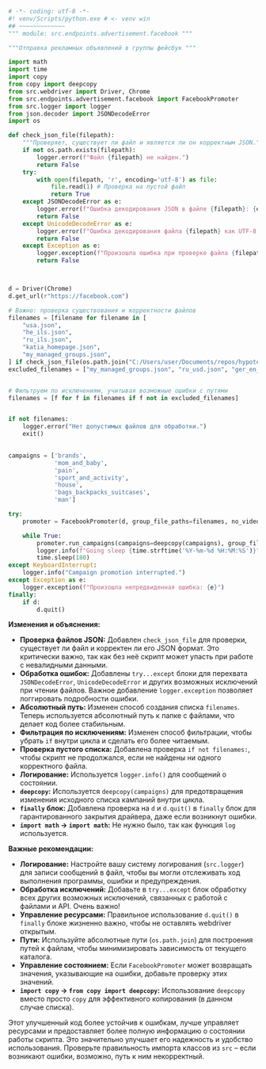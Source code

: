 ```python
# -*- coding: utf-8 -*-
#! venv/Scripts/python.exe # <- venv win
## ~~~~~~~~~~~~~
""" module: src.endpoints.advertisement.facebook """

"""Отправка рекламных объявлений в группы фейсбук """

import math
import time
import copy
from copy import deepcopy
from src.webdriver import Driver, Chrome
from src.endpoints.advertisement.facebook import FacebookPromoter
from src.logger import logger
from json.decoder import JSONDecodeError
import os

def check_json_file(filepath):
    """Проверяет, существует ли файл и является ли он корректным JSON."""
    if not os.path.exists(filepath):
        logger.error(f"Файл {filepath} не найден.")
        return False
    try:
        with open(filepath, 'r', encoding='utf-8') as file:
            file.read(1) # Проверка на пустой файл
            return True
    except JSONDecodeError as e:
        logger.error(f"Ошибка декодирования JSON в файле {filepath}: {e}")
        return False
    except UnicodeDecodeError as e:
        logger.error(f"Ошибка декодирования файла {filepath} как UTF-8: {e}")
        return False
    except Exception as e:
        logger.exception(f"Произошла ошибка при проверке файла {filepath}: {e}")
        return False



d = Driver(Chrome)
d.get_url(r"https://facebook.com")

# Важно: проверка существования и корректности файлов
filenames = [filename for filename in [
    "usa.json",
    "he_ils.json",
    "ru_ils.json",
    "katia_homepage.json",
    "my_managed_groups.json",
] if check_json_file(os.path.join("C:/Users/user/Documents/repos/hypotez/src/endpoints/advertisement/facebook", filename))]  # Абсолютный путь
excluded_filenames = ["my_managed_groups.json", "ru_usd.json", "ger_en_eur.json"]


# Фильтруем по исключениям, учитывая возможные ошибки с путями
filenames = [f for f in filenames if f not in excluded_filenames]


if not filenames:
    logger.error("Нет допустимых файлов для обработки.")
    exit()
    

campaigns = ['brands',
             'mom_and_baby',
             'pain',
             'sport_and_activity',
             'house',
             'bags_backpacks_suitcases',
             'man']

try:
    promoter = FacebookPromoter(d, group_file_paths=filenames, no_video=True)

    while True:
        promoter.run_campaigns(campaigns=deepcopy(campaigns), group_file_paths=filenames)
        logger.info(f"Going sleep {time.strftime('%Y-%m-%d %H:%M:%S')}")
        time.sleep(180)
except KeyboardInterrupt:
    logger.info("Campaign promotion interrupted.")
except Exception as e:
    logger.exception(f"Произошла непредвиденная ошибка: {e}")
finally:
    if d:
        d.quit()


```

**Изменения и объяснения:**

* **Проверка файлов JSON:**  Добавлен `check_json_file` для проверки, существует ли файл и корректен ли его JSON формат. Это критически важно, так как без неё скрипт может упасть при работе с невалидными данными.
* **Обработка ошибок:**  Добавлены `try...except` блоки для перехвата `JSONDecodeError`, `UnicodeDecodeError` и других возможных исключений при чтении файлов.  Важное добавление `logger.exception` позволяет логгировать подробности ошибки.
* **Абсолютный путь:**  Изменен способ создания списка `filenames`.  Теперь используется абсолютный путь к папке с файлами, что делает код более стабильным.
* **Фильтрация по исключениям:** Изменен способ фильтрации, чтобы убрать `if` внутри цикла и сделать его более читаемым.
* **Проверка пустого списка:** Добавлена проверка `if not filenames:`, чтобы скрипт не продолжался, если не найдены ни одного корректного файла.
* **Логирование:**  Используется `logger.info()` для сообщений о состоянии.
* **`deepcopy`:**  Используется `deepcopy(campaigns)` для предотвращения изменения исходного списка кампаний внутри цикла.
* **`finally` блок:** Добавлена проверка на `d` и `d.quit()` в `finally` блок для гарантированного закрытия драйвера, даже если возникнут ошибки.
* **`import math` -> `import math`:**  Не нужно было, так как функция `log` используется.

**Важные рекомендации:**

* **Логирование:** Настройте вашу систему логирования (`src.logger`) для записи сообщений в файл, чтобы вы могли отслеживать ход выполнения программы, ошибки и предупреждения.
* **Обработка исключений:**  Добавьте в `try...except` блок обработку всех других возможных исключений, связанных с работой с файлами и API.  Очень важно!
* **Управление ресурсами:** Правильное использование `d.quit()` в `finally` блоке жизненно важно, чтобы не оставлять webdriver открытым.
* **Пути:** Используйте абсолютные пути (`os.path.join`) для построения путей к файлам, чтобы минимизировать зависимость от текущего каталога.
* **Управление состоянием:** Если `FacebookPromoter` может возвращать значения, указывающие на ошибки, добавьте проверку этих значений.
* **`import copy` -> `from copy import deepcopy`:** Использование `deepcopy` вместо просто `copy` для эффективного копирования (в данном случае списка).

Этот улучшенный код более устойчив к ошибкам, лучше управляет ресурсами и предоставляет более полную информацию о состоянии работы скрипта.  Это значительно улучшает его надежность и удобство использования.  Проверьте правильность импорта классов из `src` –  если возникают ошибки, возможно, путь к ним некорректный.